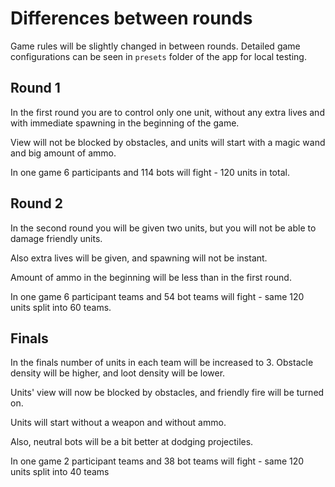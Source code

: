 # Differences between rounds

Game rules will be slightly changed in between rounds.
Detailed game configurations can be seen in `presets` folder of the app for local testing.

## Round 1

In the first round you are to control only one unit, without any extra lives and with immediate spawning in the beginning of the game.

View will not be blocked by obstacles, and units will start with a magic wand and big amount of ammo.

In one game 6 participants and 114 bots will fight - 120 units in total.

## Round 2

In the second round you will be given two units, but you will not be able to damage friendly units.

Also extra lives will be given, and spawning will not be instant.

Amount of ammo in the beginning will be less than in the first round.

In one game 6 participant teams and 54 bot teams will fight - same 120 units split into 60 teams.

## Finals

In the finals number of units in each team will be increased to 3.
Obstacle density will be higher, and loot density will be lower.

Units' view will now be blocked by obstacles, and friendly fire will be turned on.

Units will start without a weapon and without ammo.

Also, neutral bots will be a bit better at dodging projectiles.

In one game 2 participant teams and 38 bot teams will fight - same 120 units split into 40 teams
